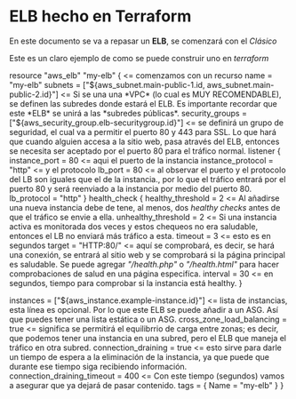 #                   ELB hecho en Terraform

En este documento se va a repasar un **ELB**, se comenzará con el *Clásico*

Este es un claro ejemplo de como se puede construir uno en *terraform*

resource "aws_elb" "my-elb" { <= comenzamos con un recurso
  name            = "my-elb"
  subnets         = ["${aws_subnet.main-public-1.id, aws_subnet.main-public-2.id}"] <= Si se una una *VPC* (lo cual es MUY RECOMENDABLE), se definen las subredes donde estará el ELB. Es importante recordar que este *ELB* se unirá a las *subredes públicas*.
  security_groups = ["${aws_security_group.elb-securitygroup.id}"] <= se definirá un grupo de seguridad, el cual va a permitir el puerto 80 y 443 para SSL. Lo que hará que cuando alguien accesa a la sitio web, pasa através del ELB, entonces se necesita ser aceptado por el puerto 80 para el tráfico normal.
  listener {
    instance_port     = 80 <= aqui el puerto de la instancia
    instance_protocol = "http" <= y el protocolo
    lb_port           = 80 <= al observar el puerto y el protocolo del LB son iguales que el de la instancia., por lo que el tráfico entrará por el puerto 80 y será reenviado a la instancia por medio del puerto 80. 
    lb_protocol       = "http"
  }
  health_check { 
    healthy_threshold   = 2 <= Al añadirse una nueva instancia debe de tene, al menos, dos *healthy checks* antes de que el tráfico se envie a ella.
    unhealthy_threshold = 2 <= Si una instancia activa es monitorada dos veces y estos chequeos no era saludable, entonces el LB no enviará más tráfico a esta.
    timeout             = 3 <= esto es en segundos
    target              = "HTTP:80/" <= aquí se comprobará, es decir, se hará una conexión, se entrará al sitio web y se comprobará si la página principal es saludable. Se puede agregar *"/health.php"* o *"/health.html"* para hacer comprobaciones de salud en una página especifíca.
    interval            = 30 <= en segundos, tiempo para comprobar si la instancia está healthy.
  }

  instances = ["${aws_instance.example-instance.id}"] <= lista de instancias, esta línea es opcional. Por lo que este ELB se puede añadir a un ASG. Así que puedes tener una lista estática o un ASG.
  cross_zone_load_balancing   = true <= significa se permitirá el equilibrrio de carga entre zonas; es decir, que podemos tener una instancia en una subred, pero el ELB que maneja el tráfico en otra subred. 
  connection_draining         = true <= esto sirve para darle un tiempo de espera a la eliminación de la instancia, ya que puede que durante ese tiempo siga recibiendo información.
  connection_draining_timeout = 400 <= Con este tiempo (segundos) vamos a asegurar que ya dejará de pasar contenido.
  tags = {
    Name = "my-elb"
  }
}